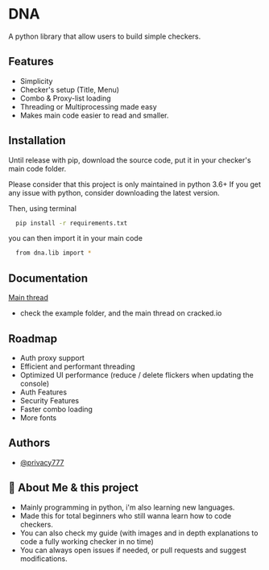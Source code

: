 
# DNA

A python library that allow users to build simple checkers.



## Features

- Simplicity
- Checker's setup (Title, Menu)
- Combo & Proxy-list loading
- Threading or Multiprocessing made easy
- Makes main code easier to read and smaller.




## Installation

Until release with pip, download the source code, put it in your checker's main code folder.

Please consider that this project is only maintained in python 3.6+ If you get any issue with python, consider downloading the latest version.


Then, using terminal
```bash
  pip install -r requirements.txt
```
you can then import it in your main code
```bash
  from dna.lib import *
```
## Documentation

[Main thread](https://linktodocumentation)
- check the example folder, and the main thread on cracked.io


## Roadmap

- Auth proxy support
- Efficient and performant threading
- Optimized UI performance (reduce / delete flickers when updating the console)
- Auth Features
- Security Features
- Faster combo loading
- More fonts


## Authors

- [@privacy777](https://github.com/privacy777)



## 🚀 About Me & this project
- Mainly programming in python, i'm also learning new languages.
- Made this for total beginners who still wanna learn how to code checkers.
- You can also check my guide (with images and in depth explanations to code a fully working checker in no time)
- You can always open issues if needed, or pull requests and suggest modifications.



